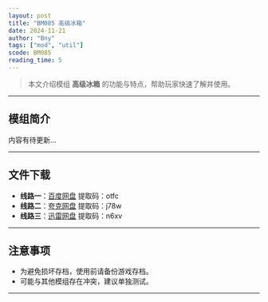 ```yaml
---
layout: post
title: "BM085 高级冰箱"
date: 2024-11-21
author: "Bny"
tags: ["mod", "util"]
scode: BM085
reading_time: 5
---
```


> 本文介绍模组 **高级冰箱** 的功能与特点，帮助玩家快速了解并使用。

---

## 模组简介

内容有待更新...

---


## 文件下载
- **线路一**：[百度网盘](https://pan.baidu.com/s/1mhhet2G5Y7PCsfPv3yfTvQ?pwd=otfc)  提取码：otfc  
- **线路二**：[夸克网盘](https://pan.quark.cn/s/5b80f9167db6?pwd=j78w)  提取码：j78w  
- **线路三**：[迅雷网盘](https://pan.xunlei.com/s/VOCCbcYKbGWPPUUdfuCFPeuuA1?pwd=n6xv)  提取码：n6xv  

---

## 注意事项
- 为避免损坏存档，使用前请备份游戏存档。
- 可能与其他模组存在冲突，建议单独测试。

---

